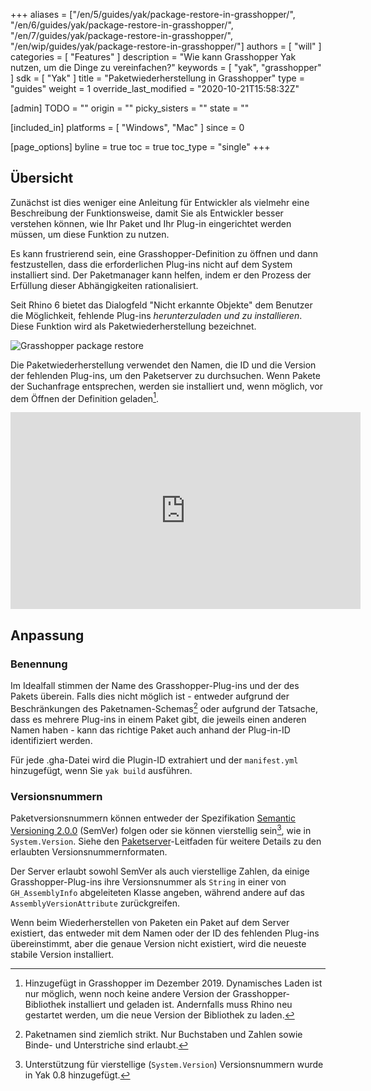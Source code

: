 ﻿+++
aliases = ["/en/5/guides/yak/package-restore-in-grasshopper/", "/en/6/guides/yak/package-restore-in-grasshopper/", "/en/7/guides/yak/package-restore-in-grasshopper/", "/en/wip/guides/yak/package-restore-in-grasshopper/"]
authors = [ "will" ]
categories = [ "Features" ]
description = "Wie kann Grasshopper Yak nutzen, um die Dinge zu vereinfachen?"
keywords = [ "yak", "grasshopper" ]
sdk = [ "Yak" ]
title = "Paketwiederherstellung in Grasshopper"
type = "guides"
weight = 1
override_last_modified = "2020-10-21T15:58:32Z"

[admin]
TODO = ""
origin = ""
picky_sisters = ""
state = ""

[included_in]
platforms = [ "Windows", "Mac" ]
since = 0

[page_options]
byline = true
toc = true
toc_type = "single"
+++

## Übersicht

Zunächst ist dies weniger eine Anleitung für Entwickler als vielmehr eine Beschreibung der Funktionsweise, damit Sie als Entwickler besser verstehen können, wie Ihr Paket und Ihr Plug-in eingerichtet werden müssen, um diese Funktion zu nutzen.

Es kann frustrierend sein, eine Grasshopper-Definition zu öffnen und dann festzustellen, dass die erforderlichen Plug-ins nicht auf dem System installiert sind. Der Paketmanager kann helfen, indem er den Prozess der Erfüllung dieser Abhängigkeiten rationalisiert.

Seit Rhino 6 bietet das Dialogfeld "Nicht erkannte Objekte" dem Benutzer die Möglichkeit, fehlende Plug-ins _herunterzuladen und zu installieren_. Diese Funktion wird als Paketwiederherstellung bezeichnet.

![Grasshopper package restore](/images/yak-gh-restore.gif)

Die Paketwiederherstellung verwendet den Namen, die ID und die Version der fehlenden Plug-ins, um den Paketserver zu durchsuchen. Wenn Pakete der Suchanfrage entsprechen, werden sie installiert und, wenn möglich, vor dem Öffnen der Definition geladen[^3].

<iframe width="560" height="315" src="https://www.youtube.com/embed/MsjRdRtHW08" frameborder="0" allow="accelerometer; autoplay; encrypted-media; gyroscope; picture-in-picture" allowfullscreen></iframe>

## Anpassung

### Benennung

Im Idealfall stimmen der Name des Grasshopper-Plug-ins und der des Pakets überein. Falls dies nicht möglich ist - entweder aufgrund der Beschränkungen des Paketnamen-Schemas[^1] oder aufgrund der Tatsache, dass es mehrere Plug-ins in einem Paket gibt, die jeweils einen anderen Namen haben - kann das richtige Paket auch anhand der Plug-in-ID identifiziert werden.

Für jede .gha-Datei wird die Plugin-ID extrahiert und der `manifest.yml` hinzugefügt, wenn Sie `yak build` ausführen.

### Versionsnummern

Paketversionsnummern können entweder der Spezifikation [Semantic Versioning 2.0.0](https://semver.org) (SemVer) folgen oder sie können vierstellig sein[^2], wie in `System.Version`. Siehe den [Paketserver](../the-package-server)-Leitfaden für weitere Details zu den erlaubten Versionsnummernformaten.

Der Server erlaubt sowohl SemVer als auch vierstellige Zahlen, da einige Grasshopper-Plug-ins ihre Versionsnummer als `String` in einer von `GH_AssemblyInfo` abgeleiteten Klasse angeben, während andere auf das `AssemblyVersionAttribute` zurückgreifen.

Wenn beim Wiederherstellen von Paketen ein Paket auf dem Server existiert, das entweder mit dem Namen oder der ID des fehlenden Plug-ins übereinstimmt, aber die genaue Version nicht existiert, wird die neueste stabile Version installiert.

[^1]: Paketnamen sind ziemlich strikt. Nur Buchstaben und Zahlen sowie Binde- und Unterstriche sind erlaubt.
[^2]: Unterstützung für vierstellige (`System.Version`) Versionsnummern wurde in Yak 0.8 hinzugefügt.
[^3]: Hinzugefügt in Grasshopper im Dezember 2019. Dynamisches Laden ist nur möglich, wenn noch keine andere Version der Grasshopper-Bibliothek installiert und geladen ist. Andernfalls muss Rhino neu gestartet werden, um die neue Version der Bibliothek zu laden.
